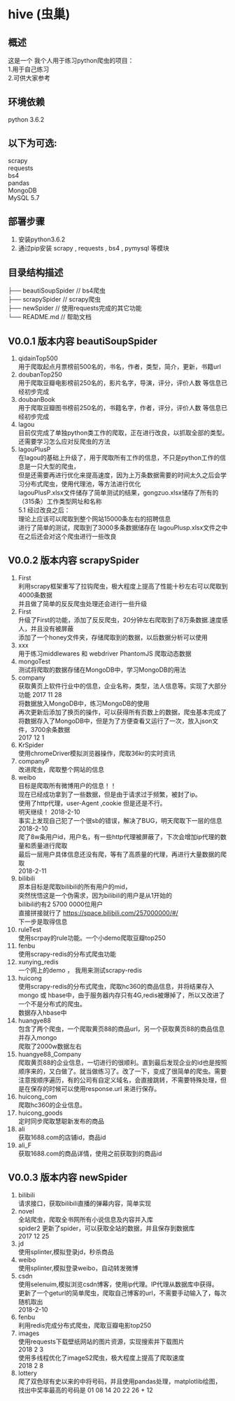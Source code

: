 hive (虫巢)
===========================

## 概述
这是一个 我个人用于练习python爬虫的项目：<br/>
1.用于自己练习<br/>
2.可供大家参考<br/>

## 环境依赖<br/>
python 3.6.2<br/>

## 以下为可选:<br/>
scrapy<br/>
requests<br/>
bs4 <br/>
pandas<br/>
MongoDB <br/>
MySQL 5.7 <br/>

## 部署步骤<br/>
1. 安装python3.6.2<br/>
2. 通过pip安装 scrapy , requests , bs4 , pymysql 等模块<br/>


## 目录结构描述 <br/>
├── beautiSoupSpider               // bs4爬虫 <br/>
├── scrapySpider                   // scrapy爬虫 <br/>
├── newSpider                      // 使用requests完成的其它功能 <br/>
└── README.md                      // 帮助文档 <br/>

## V0.0.1 版本内容 beautiSoupSpider <br/>
1. qidainTop500  <br/>
    用于爬取起点月票榜前500名的，书名，作者，类型，简介，更新，书籍url<br/>
2. doubanTop250<br/>
    用于爬取豆瓣电影榜前250名的，影片名字，导演，评分，评价人数 等信息已经初步完成<br/>
3. doubanBook<br/>
    用于爬取豆瓣图书榜前250名的，书籍名字，作者，评分，评价人数 等信息已经初步完成<br/>
4. lagou<br/>
    目前仅完成了单独python类工作的爬取，正在进行改良，以抓取全部的类型。还需要学习怎么应对反爬虫的方法<br/>
5. lagouPlusP<br/>
    在lagou的基础上升级了，用于爬取所有工作的信息，不只是python工作的信息是一只大型的爬虫，<br/>
    但是还需要再进行优化来提高速度，因为上万条数据需要的时间太久之后会学习分布式爬虫，使用代理池，等方法进行优化<br/>
    lagouPlusP.xlsx文件储存了简单测试的结果，gongzuo.xlsx储存了所有的（315条）工作类型网址和名称<br/>
5.1 经过改良之后：<br/>
    理论上应该可以爬取到整个网站15000条左右的招聘信息<br/>
    进行了简单的测试，爬取到了3000多条数据储存在 lagouPlusp.xlsx文件之中<br/>
    在之后还会对这个爬虫进行一些改良<br/>

## V0.0.2 版本内容 scrapySpider <br/>
1. First<br/>
    利用scrapy框架重写了拉钩爬虫，极大程度上提高了性能十秒左右可以爬取到4000条数据<br/>
    并且做了简单的反反爬虫处理还会进行一些升级<br/>
2. First<br/>
    升级了First的功能，添加了反反爬虫，20分钟左右爬取到了8万条数据.速度感人，并且没有被屏蔽<br/>
    添加了一个honey文件夹，存储爬取到的数据，以后数据分析可以使用<br/>
3. xxx<br/>
    用于练习middlewares 和 webdriver PhantomJS 爬取动态数据<br/>
4. mongoTest<br/>
    测试将爬取的数据存储在MongoDB中，学习MongoDB的用法<br/>
5. company<br/>
    获取黄页上软件行业中的信息，企业名称，类型，法人信息等。实现了大部分功能 2017 11 28<br/>
    将数据放入MongoDB中，练习MongoDB的使用 <br/>
    再次更新后添加了换页的操作，可以获得所有页数上的数据，爬虫基本完成了<br/>
    将数据存入了MongoDB中，但是为了方便查看又运行了一次，放入json文件，3700余条数据<br/>
    2017 12 1<br/>
6. KrSpider<br/>
    使用chromeDriver模拟浏览器操作，爬取36kr的实时资讯<br/>
7. companyP<br/>
    改进爬虫，爬取整个网站的信息<br/>
8. weibo<br/>
	目标是爬取所有微博用户的信息！！<br/>
	现在已经成功拿到了一些数据，但是由于请求过于频繁，被封了ip。<br/>
	使用了http代理，user-Agent ,cookie 但是还是不行。<br/>
	明天继续！ 2018-2-10<br/>
	事实上发现自己犯了一个很sb的错误，解决了BUG，明天爬取下一层的信息2018-2-10<br/>
	爬了8w条用户id，用户名，有一些http代理被屏蔽了，下次会增加ip代理的数量和质量进行爬取<br/>
	最后一层用户具体信息还没有爬，等有了高质量的代理，再进行大量数据的爬取<br/>
	2018-2-11<br/>
9. bilibili<br/>
	原本目标是爬取bilibili的所有用户的mid，<br/>
	突然恍悟这是一个伪需求，因为bilibili的用户是从1开始的<br/>
	bilibili约有2 5700 0000位用户<br/>
	直接拼接就行了 https://space.bilibili.com/257000000/#/<br/>
	下一步是取得信息
10. ruleTest<br/>
    使用scrpay的rule功能。一个小demo爬取豆瓣top250
11. fenbu<br/>
    使用scrapy-redis的分布式爬虫功能
12. xunying_redis<br/>
    一个网上的demo ， 我用来测试scrapy-redis
13. huicong<br/>
	使用scrapy-redis的分布式爬虫，爬取hc360的商品信息，并将结果存入
	mongo 或 hbase中，由于服务器内存只有4G,redis被爆掉了，所以又改进了一个不是分布式的爬虫。<br/>
	数据存入hbase中
14. huangye88<br/>
	包含了两个爬虫，一个爬取黄页88的商品url，另一个获取黄页88的商品信息并存入mongo<br/>
	爬取了2000w数据左右
15. huangye88_Company<br/>
	爬取黄页88的企业信息，一切进行的很顺利。直到最后发现企业的id也是按照顺序来的，又白做了。就当做练习了。改了一下，变成了很简单的爬虫。需要注意按顺序遍历，有的公司有自定义域名，会直接跳转，不需要特殊处理，但是在保存的时候可以使用response.url 来进行保存。
16. huicong_com<br/>
    爬取hc360的企业信息。
17. huicong_goods<br/>
	定时同步爬取慧聪新发布的商品
18. ali<br/>
    获取1688.com的店铺id，商品id
18. ali_F<br/>
    获取1688.com的商品详情，使用之前获取到的商品id
    
## V0.0.3 版本内容 newSpider <br/>
1. bilibili<br/>
    请求接口，获取bilibili直播的弹幕内容，简单实现<br/>
2. novel<br/>
    全站爬虫，爬取全书网所有小说信息及内容并入库<br/>
    spider2 更新了spider，可以获取全站的数据，并且保存到数据库<br/>
    2017 12 25<br/>
3. jd<br/>
    使用splinter,模拟登录jd，秒杀商品<br/>
4. weibo<br/>
    使用splinter,模拟登录weibo，自动转发微博<br/>
4. csdn<br/>
	使用selenuim,模拟浏览csdn博客，使用ip代理。IP代理从数据库中获得。<br/>
	更新了一个geturl的简单爬虫，爬取自己博客的url，不需要手动输入了，每次随机取出<br/>
	2018-2-10<br/>
5. fenbu<br/>
	利用redis完成分布式爬虫，爬取豆瓣电影top250<br/>
6. images<br/>
	使用requests下载壁纸网站的图片资源，实现搜索并下载图片<br/>
	2018 2 3<br/>
	使用多线程优化了imageS2爬虫，极大程度上提高了爬取速度<br/>
	2018 2 8<br/>
7. lottery<br/>
    爬了双色球有史以来的中将号码，并且使用pandas处理，matplotlib绘图，<br/>
    找出中奖率最高的号码是 01 08 14 20 22 26 + 12
